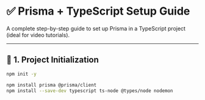 # ✅ Prisma + TypeScript Setup Guide

A complete step-by-step guide to set up Prisma in a TypeScript project (ideal for video tutorials).

---

## 📁 1. Project Initialization

```bash
npm init -y
```


```bash
npm install prisma @prisma/client
npm install --save-dev typescript ts-node @types/node nodemon
```



